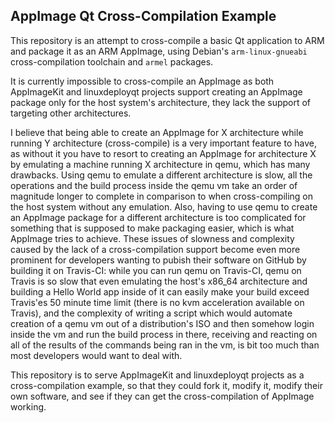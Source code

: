 ## AppImage Qt Cross-Compilation Example

This repository is an attempt to cross-compile a basic Qt application to ARM and package it as an ARM AppImage, using Debian's `arm-linux-gnueabi` cross-compilation toolchain and `armel` packages.

It is currently impossible to cross-compile an AppImage as both AppImageKit and linuxdeployqt projects support creating an AppImage package only for the host system's architecture, they lack the support of targeting other architectures.

I believe that being able to create an AppImage for X architecture while running Y architecture (cross-compile) is a very important feature to have, as without it you have to resort to creating an AppImage for architecture X by emulating a machine running X architecture in qemu, which has many drawbacks. Using qemu to emulate a different architecture is slow, all the operations and the build process inside the qemu vm take an order of magnitude longer to complete in comparison to when cross-compiling on the host system without any emulation. Also, having to use qemu to create an AppImage package for a different architecture is too complicated for something that is supposed to make packaging easier, which is what AppImage tries to achieve. These issues of slowness and complexity caused by the lack of a cross-compilation support become even more prominent for developers wanting to pubish their software on GitHub by building it on Travis-CI: while you can run qemu on Travis-CI, qemu on Travis is so slow that even emulating the host's x86_64 architecture and building a Hello World app inside of it can easily make your build exceed Travis'es 50 minute time limit (there is no kvm acceleration available on Travis), and the complexity of writing a script which would automate creation of a qemu vm out of a distribution's ISO and then somehow login inside the vm and run the build process in there, receiving and reacting on all of the results of the commands being ran in the vm, is bit too much than most developers would want to deal with.

This repository is to serve AppImageKit and linuxdeployqt projects as a cross-compilation example, so that they could fork it, modify it, modify their own software, and see if they can get the cross-compilation of AppImage working.
